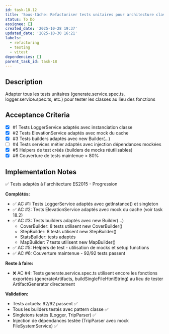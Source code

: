 ```yaml
---
id: task-18.12
title: 'Sous-tâche: Refactoriser tests unitaires pour architecture classe'
status: To Do
assignee: []
created_date: '2025-10-28 19:37'
updated_date: '2025-10-30 16:21'
labels:
  - refactoring
  - testing
  - vitest
dependencies: []
parent_task_id: task-18
---
```


## Description

<!-- SECTION:DESCRIPTION:BEGIN -->
Adapter tous les tests unitaires (generate.service.spec.ts, logger.service.spec.ts, etc.) pour tester les classes au lieu des fonctions
<!-- SECTION:DESCRIPTION:END -->

## Acceptance Criteria
<!-- AC:BEGIN -->
- [x] #1 Tests LoggerService adaptés avec instanciation classe
- [x] #2 Tests ElevationService adaptés avec mock du cache
- [x] #3 Tests builders adaptés avec new Builder(...)
- [ ] #4 Tests services métier adaptés avec injection dépendances mockées
- [x] #5 Helpers de test créés (builders de mocks réutilisables)
- [x] #6 Couverture de tests maintenue > 80%
<!-- AC:END -->

## Implementation Notes

<!-- SECTION:NOTES:BEGIN -->
✅ Tests adaptés à l'architecture ES2015 - Progression

**Complétés:**
- ✅ AC #1: Tests LoggerService adaptés avec getInstance() et singleton
- ✅ AC #2: Tests ElevationService adaptés avec mock du cache (voir task 18.2)
- ✅ AC #3: Tests builders adaptés avec new Builder(...)
  - CoverBuilder: 8 tests utilisent new CoverBuilder()
  - StepBuilder: 8 tests utilisent new StepBuilder()
  - StatsBuilder: tests adaptés
  - MapBuilder: 7 tests utilisent new MapBuilder()
- ✅ AC #5: Helpers de test - utilisation de mocks et setup functions
- ✅ AC #6: Couverture maintenue - 92/92 tests passent

**Reste à faire:**
- ❌ AC #4: Tests generate.service.spec.ts utilisent encore les fonctions exportées (generateArtifacts, buildSingleFileHtmlString) au lieu de tester ArtifactGenerator directement

**Validation:**
- Tests actuels: 92/92 passent ✅
- Tous les builders testés avec pattern classe ✅
- Singletons testés (Logger, TripParser) ✅
- Injection de dépendances testée (TripParser avec mock FileSystemService) ✅
<!-- SECTION:NOTES:END -->
